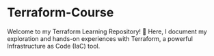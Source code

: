 # Terraform-Course
Welcome to my Terraform Learning Repository! 🚀 Here, I document my exploration and hands-on experiences with Terraform, a powerful Infrastructure as Code (IaC) tool.
